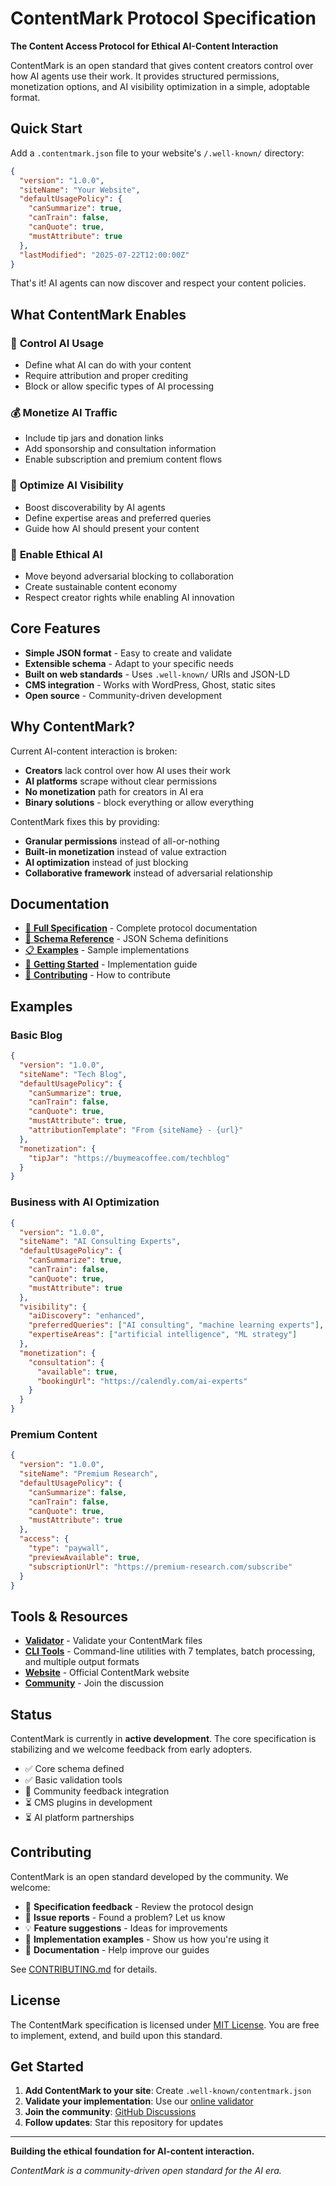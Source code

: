 # ContentMark Protocol Specification

**The Content Access Protocol for Ethical AI-Content Interaction**

ContentMark is an open standard that gives content creators control over how AI agents use their work. It provides structured permissions, monetization options, and AI visibility optimization in a simple, adoptable format.

## Quick Start

Add a `.contentmark.json` file to your website's `/.well-known/` directory:

```json
{
  "version": "1.0.0",
  "siteName": "Your Website",
  "defaultUsagePolicy": {
    "canSummarize": true,
    "canTrain": false,
    "canQuote": true,
    "mustAttribute": true
  },
  "lastModified": "2025-07-22T12:00:00Z"
}
```

That's it! AI agents can now discover and respect your content policies.

## What ContentMark Enables

### 🔐 **Control AI Usage**
- Define what AI can do with your content
- Require attribution and proper crediting
- Block or allow specific types of AI processing

### 💰 **Monetize AI Traffic**
- Include tip jars and donation links
- Add sponsorship and consultation information  
- Enable subscription and premium content flows

### 🚀 **Optimize AI Visibility**
- Boost discoverability by AI agents
- Define expertise areas and preferred queries
- Guide how AI should present your content

### 🤝 **Enable Ethical AI**
- Move beyond adversarial blocking to collaboration
- Create sustainable content economy
- Respect creator rights while enabling AI innovation

## Core Features

- **Simple JSON format** - Easy to create and validate
- **Extensible schema** - Adapt to your specific needs  
- **Built on web standards** - Uses `.well-known/` URIs and JSON-LD
- **CMS integration** - Works with WordPress, Ghost, static sites
- **Open source** - Community-driven development

## Why ContentMark?

Current AI-content interaction is broken:
- **Creators** lack control over how AI uses their work
- **AI platforms** scrape without clear permissions
- **No monetization** path for creators in AI era
- **Binary solutions** - block everything or allow everything

ContentMark fixes this by providing:
- **Granular permissions** instead of all-or-nothing
- **Built-in monetization** instead of value extraction
- **AI optimization** instead of just blocking
- **Collaborative framework** instead of adversarial relationship

## Documentation

- [📖 **Full Specification**](./SPECIFICATION.md) - Complete protocol documentation
- [🔧 **Schema Reference**](./schema/) - JSON Schema definitions  
- [📋 **Examples**](./examples/) - Sample implementations
- [🚀 **Getting Started**](./docs/getting-started.md) - Implementation guide
- [🤝 **Contributing**](./CONTRIBUTING.md) - How to contribute

## Examples

### Basic Blog
```json
{
  "version": "1.0.0",
  "siteName": "Tech Blog",
  "defaultUsagePolicy": {
    "canSummarize": true,
    "canTrain": false,
    "canQuote": true,
    "mustAttribute": true,
    "attributionTemplate": "From {siteName} - {url}"
  },
  "monetization": {
    "tipJar": "https://buymeacoffee.com/techblog"
  }
}
```

### Business with AI Optimization
```json
{
  "version": "1.0.0",
  "siteName": "AI Consulting Experts",
  "defaultUsagePolicy": {
    "canSummarize": true,
    "canTrain": false,
    "canQuote": true,
    "mustAttribute": true
  },
  "visibility": {
    "aiDiscovery": "enhanced",
    "preferredQueries": ["AI consulting", "machine learning experts"],
    "expertiseAreas": ["artificial intelligence", "ML strategy"]
  },
  "monetization": {
    "consultation": {
      "available": true,
      "bookingUrl": "https://calendly.com/ai-experts"
    }
  }
}
```

### Premium Content
```json
{
  "version": "1.0.0",
  "siteName": "Premium Research",
  "defaultUsagePolicy": {
    "canSummarize": false,
    "canTrain": false,
    "canQuote": true,
    "mustAttribute": true
  },
  "access": {
    "type": "paywall",
    "previewAvailable": true,
    "subscriptionUrl": "https://premium-research.com/subscribe"
  }
}
```

## Tools & Resources

- [**Validator**](https://github.com/contentmark/cli) - Validate your ContentMark files
- [**CLI Tools**](https://github.com/contentmark/cli) - Command-line utilities with 7 templates, batch processing, and multiple output formats
- [**Website**](https://contentmark.org) - Official ContentMark website
- [**Community**](https://github.com/contentmark/spec/discussions) - Join the discussion

## Status

ContentMark is currently in **active development**. The core specification is stabilizing and we welcome feedback from early adopters.

- ✅ Core schema defined
- ✅ Basic validation tools
- 🔄 Community feedback integration
- ⏳ CMS plugins in development
- ⏳ AI platform partnerships

## Contributing

ContentMark is an open standard developed by the community. We welcome:

- 📝 **Specification feedback** - Review the protocol design
- 🐛 **Issue reports** - Found a problem? Let us know
- 💡 **Feature suggestions** - Ideas for improvements
- 🔧 **Implementation examples** - Show us how you're using it
- 📖 **Documentation** - Help improve our guides

See [CONTRIBUTING.md](./CONTRIBUTING.md) for details.

## License

The ContentMark specification is licensed under [MIT License](./LICENSE). You are free to implement, extend, and build upon this standard.

## Get Started

1. **Add ContentMark to your site**: Create `.well-known/contentmark.json`
2. **Validate your implementation**: Use our [online validator](https://contentmark.org/validate)
3. **Join the community**: [GitHub Discussions](https://github.com/contentmark/spec/discussions)
4. **Follow updates**: Star this repository for updates

---

**Building the ethical foundation for AI-content interaction.**

*ContentMark is a community-driven open standard for the AI era.*
